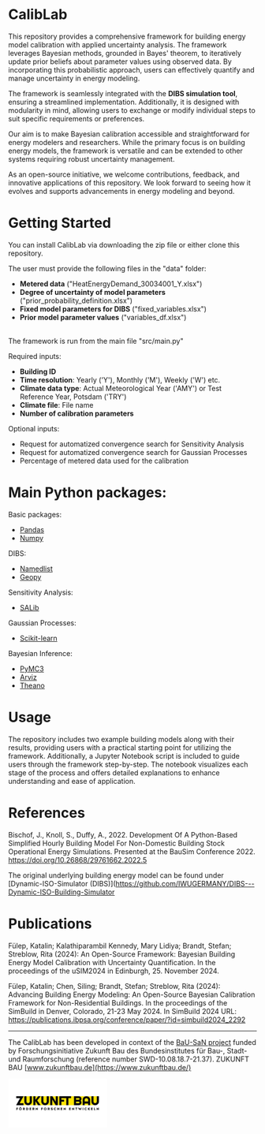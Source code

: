 # CalibLab

This repository provides a comprehensive framework for building energy model calibration with applied uncertainty analysis. The framework leverages Bayesian methods, grounded in Bayes' theorem, to iteratively update prior beliefs about parameter values using observed data. By incorporating this probabilistic approach, users can effectively quantify and manage uncertainty in energy modeling.

The framework is seamlessly integrated with the **DIBS simulation tool**, ensuring a streamlined implementation. Additionally, it is designed with modularity in mind, allowing users to exchange or modify individual steps to suit specific requirements or preferences.

Our aim is to make Bayesian calibration accessible and straightforward for  energy modelers and researchers. While the primary focus is on building energy models, the framework is versatile and can be extended to other systems requiring robust uncertainty management. 

As an open-source initiative, we welcome contributions, feedback, and innovative applications of this repository. We look forward to seeing how it evolves and supports advancements in energy modeling and beyond.

# Getting Started

You can install CalibLab via downloading the zip file or either clone this repository.


The user must provide the following files in the "data" folder:
- **Metered data** ("HeatEnergyDemand_30034001_Y.xlsx")
- **Degree of uncertainty of model parameters** ("prior_probability_definition.xlsx")
- **Fixed model parameters for DIBS** ("fixed_variables.xlsx")
- **Prior model parameter values** ("variables_df.xlsx")

<br>The framework is run from the main file "src/main.py"

Required inputs:
- **Building ID**
- **Time resolution**: Yearly ('Y'), Monthly ('M'), Weekly ('W') etc.
- **Climate data type**: Actual Meteorological Year ('AMY') or Test Reference Year, Potsdam ('TRY')
- **Climate file**: File name
- **Number of calibration parameters**

Optional inputs:
- Request for automatized convergence search for Sensitivity Analysis
- Request for automatized convergence search for Gaussian Processes
- Percentage of metered data used for the calibration



# Main  Python packages:
Basic packages:
- [Pandas](https://pypi.org/project/pandas/)
- [Numpy](https://pypi.org/project/numpy/)

DIBS:
- [Namedlist](https://pypi.org/project/namedlist/)
- [Geopy](https://pypi.org/project/geopy/)

Sensitivity Analysis:
- [SALib](https://salib.readthedocs.io/en/latest/)

Gaussian Processes:
- [Scikit-learn](https://scikit-learn.org/stable/)

Bayesian Inference:
- [PyMC3](https://pypi.org/project/pymc3/)
- [Arviz](https://python.arviz.org/en/stable/)
- [Theano](https://pypi.org/project/Theano/)

# Usage
The repository includes two example building models along with their results, providing users with a practical starting point for utilizing the framework. Additionally, a Jupyter Notebook script is included to guide users through the framework step-by-step. The notebook visualizes each stage of the process and offers detailed explanations to enhance understanding and ease of application.

# References
Bischof, J., Knoll, S., Duffy, A., 2022. Development Of A Python-Based Simplified Hourly Building Model For Non-Domestic Building Stock Operational Energy Simulations. Presented at the BauSim Conference 2022. https://doi.org/10.26868/29761662.2022.5

The original underlying building energy model can be found under [Dynamic-ISO-Simulator (DIBS)](https://github.com/IWUGERMANY/DIBS---Dynamic-ISO-Building-Simulator

# Publications

Fülep, Katalin; Kalathiparambil Kennedy, Mary Lidiya; Brandt, Stefan; Streblow, Rita (2024): An Open-Source Framework: Bayesian Building Energy Model Calibration with Uncertainty Quantification. In the proceedings of the uSIM2024 in Edinburgh, 25. November 2024.

Fülep, Katalin; Chen, Siling; Brandt, Stefan; Streblow, Rita (2024): Advancing Building Energy Modeling: An Open-Source Bayesian Calibration Framework for Non-Residential Buildings. In the proceedings of the SimBuild in Denver, Colorado, 21-23 May 2024. In SimBuild 2024 URL: https://publications.ibpsa.org/conference/paper/?id=simbuild2024_2292

---
The CalibLab has been developed in context of the [BaU-SaN project](https://www.zukunftbau.de/projekte/forschungsfoerderung/1008187-2137zukunftbau
) funded by Forschungsinitiative Zukunft Bau des Bundesinstitutes für Bau-, Stadt- und Raumforschung (reference number SWD-10.08.18.7-21.37). ZUKUNFT BAU [www.zukunftbau.de](https://www.zukunftbau.de/)

<img src="ZukunftBau.jpg" alt="ZukunftBau" width="200" height="100">



